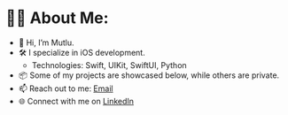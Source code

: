 # 👨‍💻 About Me:

- 👋 Hi, I’m Mutlu. 
- 🛠️ I specialize in iOS development. 
  - Technologies: Swift, UIKit, SwiftUI, Python
- 📦 Some of my projects are showcased below, while others are private.
- 📫 Reach out to me: [Email](mailto:mutluaydin@outlook.com)
- 🌐 Connect with me on [LinkedIn](https://www.linkedin.com/in/mutluaydin/)

<!---
maydino/maydino is a ✨ special ✨ repository because its `README.md` (this file) appears on your GitHub profile.
You can click the Preview link to take a look at your changes.
--->
